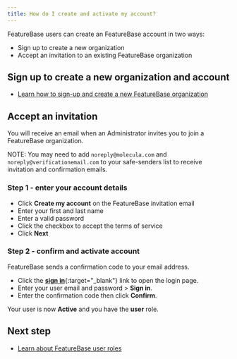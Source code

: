 ```yaml
---
title: How do I create and activate my account?
---
```


FeatureBase users can create an FeatureBase account in two ways:

* Sign up to create a new organization
* Accept an invitation to an existing FeatureBase organization

## Sign up to create a new organization and account

* [Learn how to sign-up and create a new FeatureBase organization](/cloud/fbc-part1-signup)

## Accept an invitation

You will receive an email when an Administrator invites you to join a FeatureBase organization.

NOTE: You may need to add `noreply@molecula.com` and `noreply@verificationemail.com` to your safe-senders list to receive invitation and confirmation emails.

### Step 1 - enter your account details

* Click **Create my account** on the FeatureBase invitation email
* Enter your first and last name
* Enter a valid password
* Click the checkbox to accept the terms of service
* Click **Next**

### Step 2 - confirm and activate account

FeatureBase sends a confirmation code to your email address.

* Click the [**sign in**](https://cloud.featurebase.com/login){:target="_blank"} link to open the login page.
* Enter your user email and password > **Sign in**.
* Enter the confirmation code then click **Confirm**.

Your user is now **Active** and you have the **user** role.

## Next step

* [Learn about FeatureBase user roles](/cloud/cloud-configuration/cloud-user-roles-ref)
